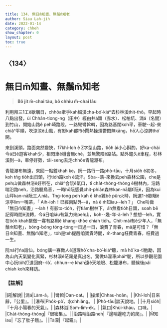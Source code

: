 ```yaml
---

title: 134. 無日m̄知晝、無鬚m̄知老
author: Siau Lah-jih
date: 2022-01-14
category: chheh
show_chapter: 0
layout: post
toc: true
---
```

  
## 〈134〉
# 無日m̄知晝、無鬚m̄知老
>**Bô ji̍t m̄-chai tàu, bô chhiu m̄-chai lāu**
 
利用拜三1工ê歇睏日，chhōa牽手kah細漢cha-bó͘-kiáⁿ去杉林溪thit-thô。早起時八點出發，ùi Chhân-tiong-ng（田中）經由井á頭（赤水）、松柏坑、湳á（名間）到竹山，開始山路ê peh崎路段，一路彎彎斡斡，因為路基闊koh平，車駛--起-來chiâⁿ平順，吹涼涼ê山風，有影kah都市ê鬧熱操煩鬱悶無kāng，hō͘人心涼脾thó͘開。

來到溪頭，路面突然變狹，17khí-lo͘h ê Z字型山路，tio̍h ài小心斟酌，好ka-chài今á日ê遊客khah少，相閃車ê機會無chē，並無驚險ê路站。點外鐘久ê車程，杉林溪到--à，車停好勢，tāi-seng去走chhōe青龍瀑布。

青龍瀑布無遠，來回一點鐘khah ke，阮一路行一路phò-tāu，十月sio̍h ê初冬，koh tn̄g tio̍h出日頭，行tio̍h路koh ē流汗。Sòa--落-來換去peh森林公園，che是peh山做森林浴ê好所在，chiâⁿ合阮ê氣口，tī cha̍t-thóng-thóng ê樹林內，沿路喘沿路neh，沿路聽鳥音，一時hō͘阮感覺chit-phiàn森林kan-nā屬tī阮ê，因為kui山坪kan-nā阮三人niâ。Tng-tong peh kah ē kho͘雞bē pûn火時，阮選1-ê歇睏ê涼亭lim一嘴茶，「 Aih-io͘h！已經兩點外--ā，ná ē m̄知iau--leh？」
Che叫做「無日m̄知晝」--lah！有影to-tio̍h，行tiàm樹林下，a̍h無看tio̍h日頭，soah bē記得時間ê流轉，今á日咱iáu有氣力來peh山，koh--幾-年-à-leh？想想--leh，實在tio̍h khah緊做一寡有路用ê khang-khòe chiah tio̍h。Chit-mái有ê少年人，「無鬚m̄知老」，bóng-bóng tóng-tóng一日過一日，浪費了青春，mā是可惜？「無日m̄知晝、無鬚m̄知老」，to̍h是teh提醒咱寶貴時間，m̄-thang枉費青春，枉費過一生。

阮ná行ńa話仙，bóng講一寡做人ê道理hō͘ cha-bó͘-kiáⁿ聽，mā hō͘ ka-tī勉勵，因為山內天氣變化真緊，杉林溪ê茫霧是真出名，驚做tà濛車pháiⁿ駛，所以參觀花園中心阮to̍h打道回府--lò͘，chhun--e khah遠ê天地眼、松龍瀑布，聽候後pái chiah koh來拜訪。

### 【註解】

|詞|解說|
|湳á|Làm-á。|
|彎斡|Oan-oat。|
|操煩|Chhau-hoân。|
|Khí-lo͘h|日來辭，『公里』。|
|瀑布|Pho̍k-pò͘，水chhiâng。 |
|Phò-tāu|談天說地。|
|十月sio̍h|『十月小陽春的天氣』。|
|森林浴|Som-lîm-e̍k。|
|氣口|Khùi-kháu，口味。|
|Cha̍t-thóng-thóng|『很密集』。|
|沿路喘沿路neh|『邊喘邊吃力的爬』。|
|M̄知iau|『忘了肚子餓』。|
|Tà濛|『起霧』。|
